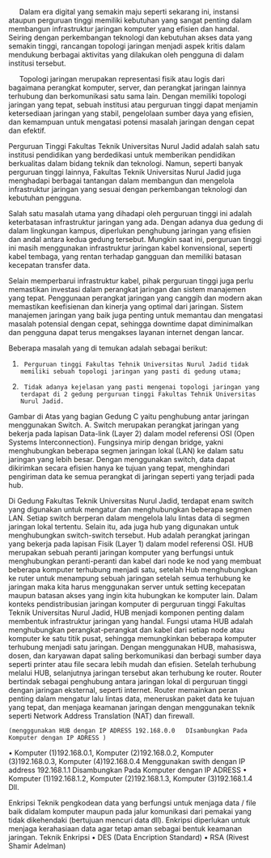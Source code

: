 
`	`Dalam era digital yang semakin maju seperti sekarang ini, instansi ataupun perguruan tinggi memiliki kebutuhan yang sangat penting dalam membangun infrastruktur jaringan komputer yang efisien dan handal. Seiring dengan perkembangan teknologi dan kebutuhan akses data yang semakin tinggi, rancangan topologi jaringan menjadi aspek kritis dalam mendukung berbagai aktivitas yang dilakukan oleh pengguna di dalam institusi tersebut.

`	`Topologi jaringan merupakan representasi fisik atau logis dari bagaimana perangkat komputer, server, dan perangkat jaringan lainnya terhubung dan berkomunikasi satu sama lain. Dengan memiliki topologi jaringan yang tepat, sebuah institusi atau perguruan tinggi dapat menjamin ketersediaan jaringan yang stabil, pengelolaan sumber daya yang efisien, dan kemampuan untuk mengatasi potensi masalah jaringan dengan cepat dan efektif.

Perguruan Tinggi Fakultas Teknik Universitas Nurul Jadid adalah salah satu institusi pendidikan yang berdedikasi untuk memberikan pendidikan berkualitas dalam bidang teknik dan teknologi. Namun, seperti banyak perguruan tinggi lainnya, Fakultas Teknik Universitas Nurul Jadid juga menghadapi berbagai tantangan dalam membangun dan mengelola infrastruktur jaringan yang sesuai dengan perkembangan teknologi dan kebutuhan pengguna.

Salah satu masalah utama yang dihadapi oleh perguruan tinggi ini adalah keterbatasan infrastruktur jaringan yang ada. Dengan adanya dua gedung di dalam lingkungan kampus, diperlukan penghubung jaringan yang efisien dan andal antara kedua gedung tersebut. Mungkin saat ini, perguruan tinggi ini masih menggunakan infrastruktur jaringan kabel konvensional, seperti kabel tembaga, yang rentan terhadap gangguan dan memiliki batasan kecepatan transfer data.

Selain memperbarui infrastruktur kabel, pihak perguruan tinggi juga perlu memastikan investasi dalam perangkat jaringan dan sistem manajemen yang tepat. Penggunaan perangkat jaringan yang canggih dan modern akan memastikan keefisienan dan kinerja yang optimal dari jaringan. Sistem manajemen jaringan yang baik juga penting untuk memantau dan mengatasi masalah potensial dengan cepat, sehingga downtime dapat diminimalkan dan pengguna dapat terus mengakses layanan internet dengan lancar.


Beberapa masalah yang di temukan adalah sebagai berikut:
1.		Perguruan tinggi Fakultas Tehnik Universitas Nurul Jadid tidak memiliki sebuah topologi jaringan yang pasti di gedung utama;
2.		Tidak adanya kejelasan yang pasti mengenai topologi jaringan yang terdapat di 2 gedung perguruan tinggi Fakultas Tehnik Universitas Nurul Jadid.

Gambar di Atas yang bagian Gedung C yaitu penghubung antar jaringan menggunakan Switch.
A. Switch merupakan perangkat jaringan yang bekerja pada lapisan Data-link (Layer 2) dalam model referensi OSI (Open Systems Interconnection). Fungsinya mirip dengan bridge, yakni menghubungkan beberapa segmen jaringan lokal (LAN) ke dalam satu jaringan yang lebih besar. Dengan menggunakan switch, data dapat dikirimkan secara efisien hanya ke tujuan yang tepat, menghindari pengiriman data ke semua perangkat di jaringan seperti yang terjadi pada hub.

Di Gedung Fakultas Teknik Universitas Nurul Jadid, terdapat enam switch yang digunakan untuk mengatur dan menghubungkan beberapa segmen LAN. Setiap switch berperan dalam mengelola lalu lintas data di segmen jaringan lokal tertentu.
Selain itu, ada juga hub yang digunakan untuk menghubungkan switch-switch tersebut. Hub adalah perangkat jaringan yang bekerja pada lapisan Fisik (Layer 1) dalam model referensi OSI.
HUB merupakan sebuah peranti jaringan komputer yang berfungsi untuk menghubungkan peranti-peranti dan kabel dari node ke nod yang membuat beberapa komputer terhubung menjadi satu, setelah Hub menghubungkan ke ruter untuk menampung sebuah jaringan setelah semua terhubung ke jaringan maka kita harus menggunakan server untuk setting kecepatan maupun batasan akses yang ingin kita hubungkan ke komputer lain. 
Dalam konteks pendistribusian jaringan komputer di perguruan tinggi Fakultas Teknik Universitas Nurul Jadid, HUB menjadi komponen penting dalam membentuk infrastruktur jaringan yang handal. Fungsi utama HUB adalah menghubungkan perangkat-perangkat dan kabel dari setiap node atau komputer ke satu titik pusat, sehingga memungkinkan beberapa komputer terhubung menjadi satu jaringan. Dengan menggunakan HUB, mahasiswa, dosen, dan karyawan dapat saling berkomunikasi dan berbagi sumber daya seperti printer atau file secara lebih mudah dan efisien.
Setelah terhubung melalui HUB, selanjutnya jaringan tersebut akan terhubung ke router. Router bertindak sebagai penghubung antara jaringan lokal di perguruan tinggi dengan jaringan eksternal, seperti internet. Router memainkan peran penting dalam mengatur lalu lintas data, meneruskan paket data ke tujuan yang tepat, dan menjaga keamanan jaringan dengan menggunakan teknik seperti Network Address Translation (NAT) dan firewall.

 	(mengggunakan HUB dengan IP ADRESS 192.168.0.0   DIsambungkan Pada Komputer dengan IP ADRESS )
•	Komputer (1)192.168.0.1, Komputer (2)192.168.0.2, Komputer (3)192.168.0.3, Komputer (4)192.168.0.4
 	Menggunakan swith dengan IP address 192.168.1.1   Disambungkan Pada Komputer dengan IP ADRESS
•	Komputer (1)192.168.1.2, Komputer (2)192.168.1.3, Komputer (3)192.168.1.4 Dll.


Enkripsi
Teknik pengkodean data yang berfungsi untuk menjaga data / file baik didalam komputer maupun pada jalur komunikasi dari pemakai yang tidak dikehendaki (bertujuan mencuri data dll). Enkripsi diperlukan untuk menjaga kerahasiaan data agar tetap aman sebagai bentuk keamanan jaringan.
Teknik Enkripsi
•	DES (Data Encription Standard)
•	RSA (Rivest Shamir Adelman)

